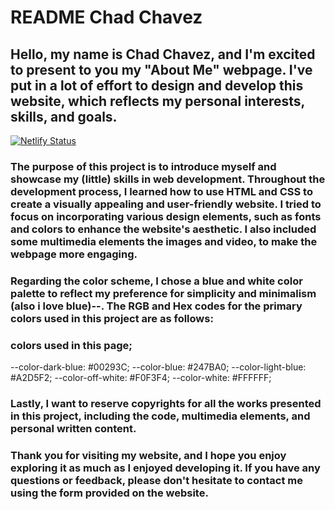 # README Chad Chavez

## Hello, my name is Chad Chavez, and I'm excited to present to you my "About Me" webpage. I've put in a lot of effort to design and develop this website, which reflects my personal interests, skills, and goals.

[![Netlify Status](https://api.netlify.com/api/v1/badges/09964ddb-a3db-41cd-8b68-89d361792f40/deploy-status)](https://app.netlify.com/sites/aboutmechadchavez/deploys)

### The purpose of this project is to introduce myself and showcase my (little) skills in web development. Throughout the development process, I learned how to use HTML and CSS to create a visually appealing and user-friendly website. I tried to focus on incorporating various design elements, such as fonts and colors to enhance the website's aesthetic. I also included some multimedia elements the images and video, to make the webpage more engaging.

### Regarding the color scheme, I chose a blue and white color palette to reflect my preference for simplicity and minimalism (also i love blue)--. The RGB and Hex codes for the primary colors used in this project are as follows:

### colors used in this page;
--color-dark-blue: #00293C;
--color-blue: #247BA0;
--color-light-blue: #A2D5F2;
--color-off-white: #F0F3F4;
--color-white: #FFFFFF;

### Lastly, I want to reserve copyrights for all the works presented in this project, including the code, multimedia elements, and personal written content.

### Thank you for visiting my website, and I hope you enjoy exploring it as much as I enjoyed developing it. If you have any questions or feedback, please don't hesitate to contact me using the form provided on the website.